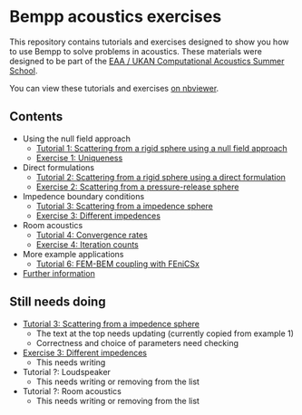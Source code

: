 # Bempp acoustics exercises

This repository contains tutorials and exercises designed to show you how to use Bempp to solve problems in acoustics.
These materials were designed to be part of the [EAA / UKAN Computational Acoustics Summer School](https://acoustics.ac.uk/events/4468/).

You can view these tutorials and exercises [on nbviewer](https://nbviewer.jupyter.org/github/mscroggs/bempp-acoustic-tutorials/blob/main/README.ipynb).

## Contents
- Using the null field approach
  - [Tutorial 1: Scattering from a rigid sphere using a null field approach](tutorials/1_sphere_scatterer_null_field.ipynb)
  - [Exercise 1: Uniqueness](exercises/1_uniqueness.ipynb)
- Direct formulations
  - [Tutorial 2: Scattering from a rigid sphere using a direct formulation](tutorials/2_sphere_scatterer_direct.ipynb)
  - [Exercise 2: Scattering from a pressure-release sphere](exercises/2_sphere_scatterer.ipynb)
- Impedence boundary conditions
  - [Tutorial 3: Scattering from a impedence sphere](tutorials/3_impedence_scattering.ipynb)
  - [Exercise 3: Different impedences](exercises/3_impedences.ipynb)
- Room acoustics
  - [Tutorial 4: Convergence rates](tutorials/4_convergence.ipynb)
  - [Exercise 4: Iteration counts](exercises/4_iterations.ipynb)
- More example applications
  - [Tutorial 6: FEM-BEM coupling with FEniCSx](tutorials/6_fenicsx.ipynb)
- [Further information](tutorials/7_more.ipynb)


## Still needs doing

- [Tutorial 3: Scattering from a impedence sphere](tutorials/3_impedence_scattering.ipynb)
  - The text at the top needs updating (currently copied from example 1)
  - Correctness and choice of parameters need checking
- [Exercise 3: Different impedences](exercises/3_impedences.ipynb)
  - This needs writing
- Tutorial ?: Loudspeaker
  - This needs writing or removing from the list
- Tutorial ?: Room acoustics
  - This needs writing or removing from the list
